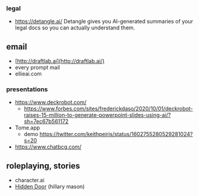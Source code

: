 
### legal

-  https://detangle.ai/ Detangle gives you AI-generated summaries of your legal docs so you can actually understand them.


## email

- [http://draftlab.ai](http://draftlab.ai/)
- every prompt mail
- ellieai.com

### presentations

- https://www.deckrobot.com/
	- https://www.forbes.com/sites/frederickdaso/2020/10/01/deckrobot-raises-15-million-to-generate-powerpoint-slides-using-ai/?sh=7ec67b561172
- Tome.app
	- demo https://twitter.com/keithpeiris/status/1602755280529281024?s=20
- https://www.chatbcg.com/


## roleplaying, stories

- character.ai
- [Hidden Door](https://www.hiddendoor.co/) (hillary mason)